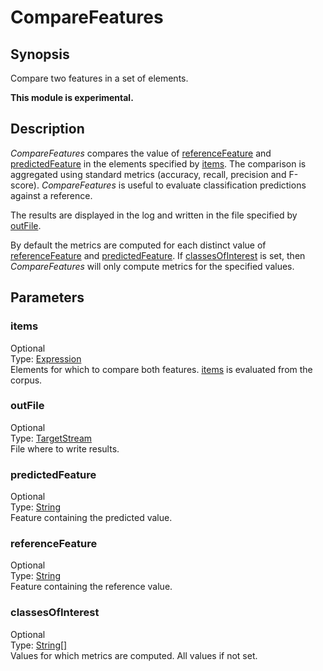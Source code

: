 <h1 class="module">CompareFeatures</h1>

## Synopsis

Compare two features in a set of elements.

**This module is experimental.**

## Description

*CompareFeatures* compares the value of <a href="#referenceFeature" class="param">referenceFeature</a> and <a href="#predictedFeature" class="param">predictedFeature</a> in the elements specified by <a href="#items" class="param">items</a>.
			The comparison is aggregated using standard metrics (accuracy, recall, precision and F-score).
			*CompareFeatures* is useful to evaluate classification predictions against a reference.
			

The results are displayed in the log and written in the file specified by <a href="#outFile" class="param">outFile</a>.

By default the metrics are computed for each distinct value of <a href="#referenceFeature" class="param">referenceFeature</a> and <a href="#predictedFeature" class="param">predictedFeature</a>. If <a href="#classesOfInterest" class="param">classesOfInterest</a> is set, then *CompareFeatures* will only compute metrics for the specified values.

## Parameters

<h3 name="items" class="param">items</h3>

<div class="param-level param-level-optional">Optional
</div>
<div class="param-type">Type: <a href="../converter/fr.inra.maiage.bibliome.alvisnlp.core.corpus.expressions.Expression" class="converter">Expression</a>
</div>
Elements for which to compare both features. <a href="#items" class="param">items</a> is evaluated from the corpus.

<h3 name="outFile" class="param">outFile</h3>

<div class="param-level param-level-optional">Optional
</div>
<div class="param-type">Type: <a href="../converter/fr.inra.maiage.bibliome.util.streams.TargetStream" class="converter">TargetStream</a>
</div>
File where to write results.

<h3 name="predictedFeature" class="param">predictedFeature</h3>

<div class="param-level param-level-optional">Optional
</div>
<div class="param-type">Type: <a href="../converter/java.lang.String" class="converter">String</a>
</div>
Feature containing the predicted value.

<h3 name="referenceFeature" class="param">referenceFeature</h3>

<div class="param-level param-level-optional">Optional
</div>
<div class="param-type">Type: <a href="../converter/java.lang.String" class="converter">String</a>
</div>
Feature containing the reference value.

<h3 name="classesOfInterest" class="param">classesOfInterest</h3>

<div class="param-level param-level-optional">Optional
</div>
<div class="param-type">Type: <a href="../converter/java.lang.String%5B%5D" class="converter">String[]</a>
</div>
Values for which metrics are computed. All values if not set.

